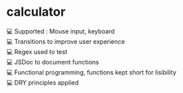 ﻿# calculator
💻 Supported : Mouse input, keyboard</br>
💻 Transitions to improve user experience</br>
💻 Regex used to test</br>
💻 JSDoc to document functions</br>
💻 Functional programming, functions kept short for lisibility</br>
💻 DRY principles applied </br>


